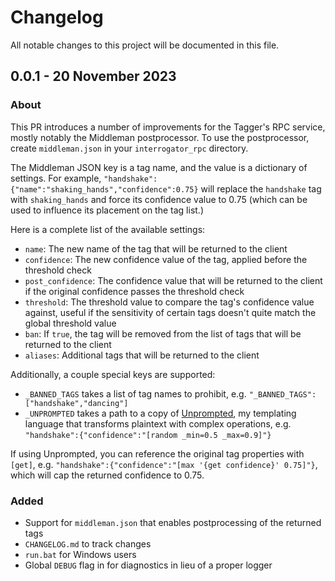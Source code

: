# Changelog
All notable changes to this project will be documented in this file.

## 0.0.1 - 20 November 2023
### About
This PR introduces a number of improvements for the Tagger's RPC service, mostly notably the Middleman postprocessor. To use the postprocessor, create `middleman.json` in your `interrogator_rpc` directory.

The Middleman JSON key is a tag name, and the value is a dictionary of settings. For example, `"handshake":{"name":"shaking_hands","confidence":0.75}` will replace the `handshake` tag with `shaking_hands` and force its confidence value to 0.75 (which can be used to influence its placement on the tag list.)

Here is a complete list of the available settings:

- `name`: The new name of the tag that will be returned to the client
- `confidence`: The new confidence value of the tag, applied before the threshold check
- `post_confidence`: The confidence value that will be returned to the client if the original confidence passes the threshold check
- `threshold`: The threshold value to compare the tag's confidence value against, useful if the sensitivity of certain tags doesn't quite match the global threshold value
- `ban`: If `true`, the tag will be removed from the list of tags that will be returned to the client
- `aliases`: Additional tags that will be returned to the client

Additionally, a couple special keys are supported:

- `_BANNED_TAGS` takes a list of tag names to prohibit, e.g. `"_BANNED_TAGS":["handshake","dancing"]`
- `_UNPROMPTED` takes a path to a copy of [Unprompted](https://github.com/ThereforeGames/unprompted), my templating language that transforms plaintext with complex operations, e.g. `"handshake":{"confidence":"[random _min=0.5 _max=0.9]"}`

If using Unprompted, you can reference the original tag properties with `[get]`, e.g. `"handshake":{"confidence":"[max '{get confidence}' 0.75]"}`, which will cap the returned confidence to 0.75.

### Added
- Support for `middleman.json` that enables postprocessing of the returned tags
- `CHANGELOG.md` to track changes
- `run.bat` for Windows users
- Global `DEBUG` flag in for diagnostics in lieu of a proper logger